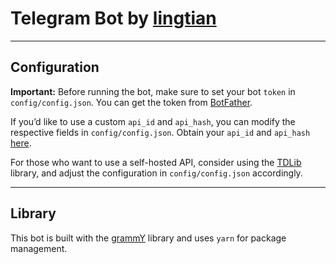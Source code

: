 # Telegram Bot by [lingtian](https://t.me/bakaling114514)

---

## Configuration

**Important:** Before running the bot, make sure to set your bot `token` in `config/config.json`. You can get the token from [BotFather](https://t.me/BotFather).

If you’d like to use a custom `api_id` and `api_hash`, you can modify the respective fields in `config/config.json`. Obtain your `api_id` and `api_hash` [here](https://my.telegram.org).

For those who want to use a self-hosted API, consider using the [TDLib](https://github.com/tdlib/td) library, and adjust the configuration in `config/config.json` accordingly.

---

## Library

This bot is built with the [grammY](https://grammy.dev/) library and uses `yarn` for package management.
